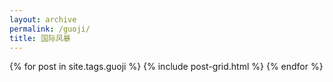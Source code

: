 ```yaml
---
layout: archive
permalink: /guoji/
title: 国际风暴
---
```



<div class="tiles">
  {% for post in site.tags.guoji %}
 	{% include post-grid.html %}
  {% endfor %}
</div>
